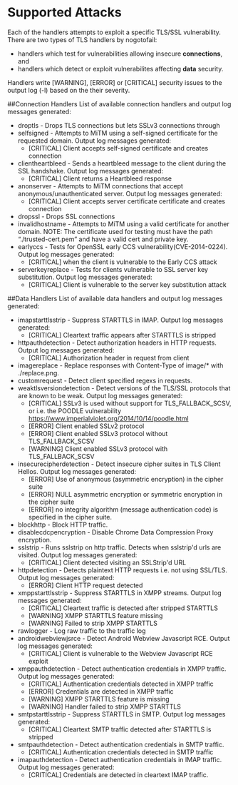 # Supported Attacks
Each of the handlers attempts to exploit a specific TLS/SSL vulnerability.
There are two types of TLS handlers by nogotofail:
+ handlers which test for vulnerabilities allowing insecure **connections**, and
+ handlers which detect or exploit vulnerabilites affecting **data** security.

Handlers write [WARNING], [ERROR] or [CRITICAL] security issues to the output log (-l) based on the their severity. 

##Connection Handlers
List of available connection handlers and output log messages generated:
+ droptls - Drops TLS connections but lets SSLv3 connections through
+ selfsigned - Attempts to MiTM using a self-signed certificate for the requested domain.
  Output log messages generated: 
  + [CRITICAL] Client accepts self-signed certificate and creates connection
+ clientheartbleed - Sends a heartbleed message to the client during the SSL handshake.
  Output log messages generated:
  + [CRITICAL] Client returns a Heartbleed response
+ anonserver - Attempts to MiTM connections that accept anonymous/unauthenticated server.
  Output log messages generated:
  + [CRITICAL] Client accepts server certificate certificate and creates connection
+ dropssl - Drops SSL connections
+ invalidhostname - Attempts to MiTM using a valid certificate for another domain.
  NOTE: The certificate used for testing must have the path “./trusted-cert.pem” and have a valid cert and private key.
+ earlyccs - Tests for OpenSSL early CCS vulnerability(CVE-2014-0224).
  Output log messages generated:
  + [CRITICAL] when the client is vulnerable to the Early CCS attack
+ serverkeyreplace - Tests for clients vulnerable to SSL server key substitution.
  Output log messages generated:
  + [CRITICAL] Client is vulnerable to the server key substitution attack

##Data Handlers
List of available data handlers and output log messages generated:
+ imapstarttlsstrip - Suppress STARTTLS in IMAP.
  Output log messages generated:
  + [CRITICAL] Cleartext traffic appears after STARTTLS is stripped
+ httpauthdetection - Detect authorization headers in HTTP requests.
  Output log messages generated:
  + [CRITICAL] Authorization header in request from client
+ imagereplace - Replace responses with Content-Type of image/* with ./replace.png.
+ customrequest - Detect client specified regexs in requests.
+ weaktlsversiondetection - Detect versions of the TLS/SSL protocols that are known to be weak.
  Output log messages generated:
  + [CRITICAL] SSLv3 is used without support for TLS_FALLBACK_SCSV, or i.e. the POODLE vulnerability https://www.imperialviolet.org/2014/10/14/poodle.html
  + [ERROR] Client enabled SSLv2 protocol
  + [ERROR] Client enabled SSLv3 protocol without TLS_FALLBACK_SCSV
  + [WARNING] Client enabled SSLv3 protocol with TLS_FALLBACK_SCSV
+ insecurecipherdetection - Detect insecure cipher suites in TLS Client Hellos.
  Output log messages generated:
  + [ERROR] Use of anonymous (asymmetric encryption) in the cipher suite 
  + [ERROR] NULL asymmetric encryption or symmetric encryption in the cipher suite 
  + [ERROR] no integrity algorithm (message authentication code) is specified in the cipher suite.
+ blockhttp - Block HTTP traffic.
+ disablecdcpencryption - Disable Chrome Data Compression Proxy encryption.
+ sslstrip - Runs sslstrip on http traffic. Detects when sslstrip'd urls are visited.
  Output log messages generated:
  + [CRITICAL] Client detected visiting an SSLStrip'd URL
+ httpdetection - Detects plaintext HTTP requests i.e. not using SSL/TLS.
  Output log messages generated:
  + [ERROR] Client HTTP request detected 
+ xmppstarttlsstrip - Suppress STARTTLS in XMPP streams.
  Output log messages generated:
  + [CRITICAL] Cleartext traffic is detected after stripped STARTTLS
  + [WARNING]  XMPP STARTTLS feature missing
  + [WARNING]  Failed to strip XMPP STARTTLS
+ rawlogger - Log raw traffic to the traffic log
+ androidwebviewjsrce - Detect Android Webview Javascript RCE.
  Output log messages generated:
  + [CRITICAL] Client is vulnerable to the Webview Javascript RCE exploit
+ xmppauthdetection - Detect authentication credentials in XMPP traffic.
  Output log messages generated:
  + [CRITICAL] Authentication credentials detected in XMPP traffic
  + [ERROR]    Credentials are detected in XMPP traffic
  + [WARNING]  XMPP STARTTLS feature is missing
  + [WARNING]  Handler failed to strip XMPP STARTTLS
+ smtpstarttlsstrip - Suppress STARTTLS in SMTP.
  Output log messages generated:
  + [CRITICAL] Cleartext SMTP traffic detected after STARTTLS is stripped
+ smtpauthdetection - Detect authentication credentials in SMTP traffic.
  + [CRITICAL] Authentication credentials detected in SMTP traffic
+ imapauthdetection - Detect authentication credentials in IMAP traffic.
  Output log messages generated:
  + [CRITICAL] Credentials are detected in cleartext IMAP traffic.
